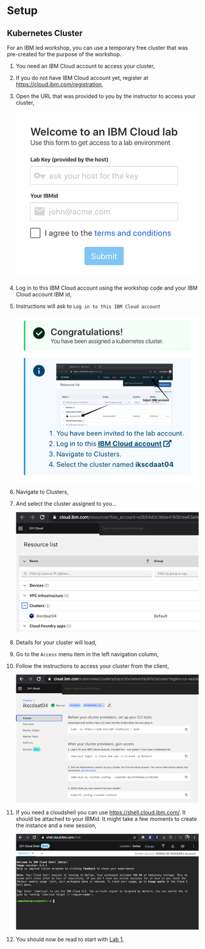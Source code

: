 # Setup


## Kubernetes Cluster

For an IBM led workshop, you can use a temporary free cluster that was pre-created for the purpose of the workshop.

1. You need an IBM Cloud account to access your cluster,
1. If you do not have IBM Cloud account yet, register at https://cloud.ibm.com/registration, 
1. Open the URL that was provided to you by the instructor to access your cluster,

	![Welcome to IBM Cloud](../images/welcome-to-ibm-cloud.png)

1. Log in to this IBM Cloud account using the workshop code and your IBM Cloud account IBM id,
1. Instructions will ask to `Log in to this IBM Cloud account`

	![Congratulations, You have been assigned a kubernetes cluster](../images/congratulations.png)

1. Navigate to Clusters,
1. And select the cluster assigned to you... 

	![Clusters](../images/clusters-clustername.png)

1. Details for your cluster will load,
1. Go to the `Access` menu item in the left navigation column,
1. Follow the instructions to access your cluster from the client,

	![Cluster Access](../images/cluster-access.png)

2. If you need a cloudshell you can use https://shell.cloud.ibm.com/. It should be attached to your IBMid. It might take a few moments to create the instance and a new session,

	![Cloud Shell](../images/cloud-shell.png)

1. You should now be read to start with [Lab 1](../Lab1/README.md),

<!-- 
## Red Hat OpenShift Kubernetes Service (ROKS)

TBD

## Try OpenShift Trial

### Install the oc cli

```
$ brew install openshift-cli
```

### Create an OpenShift Trial Cluster

Go to http://manage.openshift.com/,

![Login with Red Hat](../images/login-with-redhat.png)

Login to Red Hat account,

![Login to Red Hat account](../images/login-to-redhat-account.png)

Enter your password and login,
Create a new OpenShift `OCP4` cluster,

Once your `OCP4` cluster is ready, click the `Open Web Console` button,

![Open Web Console](../images/open-web-console.png)

In the top right, click the drop down of your profile,
Click the `Copy Login Command` link,


## Play with K8s

Go to https://labs.play-with-k8s.com/

You can bootstrap a cluster as follows:

1. Initializes cluster master node:

	```
	kubeadm init --apiserver-advertise-address $(hostname -i)
	```

1. Initialize cluster networking:

	```
	kubectl apply -n kube-system -f "https://cloud.weave.works/k8s/net?k8s-version=$(kubectl version | base64 |tr -d '\n')"
	```

1. (Optional) Create an nginx deployment:

	```
	kubectl apply -f https://raw.githubusercontent.com/kubernetes/website/master/content/en/examples/application/nginx-app.yaml
	```

1. Get Pods

	```
	$ kubectl get pods
	```
-->